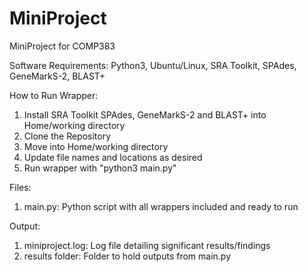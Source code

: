 # MiniProject
MiniProject for COMP383


Software Requirements:
  Python3,
  Ubuntu/Linux,
  SRA Toolkit,
  SPAdes,
  GeneMarkS-2,
  BLAST+
  
How to Run Wrapper:
  1. Install SRA Toolkit SPAdes, GeneMarkS-2 and BLAST+ into Home/working directory
  2. Clone the Repository
  3. Move into Home/working directory
  4. Update file names and locations as desired
  5. Run wrapper with "python3 main.py"

Files: 
  1. main.py: Python script with all wrappers included and ready to run

Output:
  1.  miniproject.log: Log file detailing significant results/findings
  2.  results folder: Folder to hold outputs from main.py
